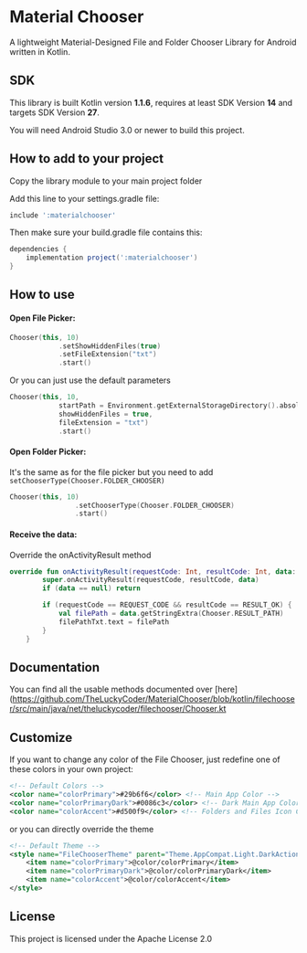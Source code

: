 # Material Chooser

A lightweight Material-Designed File and Folder Chooser Library for Android written in Kotlin.

## SDK
This library is built Kotlin version **1.1.6**, requires at least SDK Version **14** and targets SDK Version **27**.

You will need Android Studio 3.0 or newer to build this project.

## How to add to your project

Copy the library module to your main project folder

Add this line to your settings.gradle file:
```gradle
include ':materialchooser'
```
Then make sure your build.gradle file contains this:
```gradle
dependencies {
    implementation project(':materialchooser')
}
```

## How to use

#### Open File Picker:
```kotlin
Chooser(this, 10)
            .setShowHiddenFiles(true)
            .setFileExtension("txt")
            .start()
```

Or you can just use the default parameters
```kotlin
Chooser(this, 10,
            startPath = Environment.getExternalStorageDirectory().absolutePath + "/Android/",
            showHiddenFiles = true,
            fileExtension = "txt")
            .start()
```

#### Open Folder Picker:
It's the same as for the file picker but you need to add ```setChooserType(Chooser.FOLDER_CHOOSER)```
```kotlin
Chooser(this, 10)
                .setChooserType(Chooser.FOLDER_CHOOSER)
                .start()
```

#### Receive the data:
Override the onActivityResult method
```kotlin
override fun onActivityResult(requestCode: Int, resultCode: Int, data: Intent?) {
        super.onActivityResult(requestCode, resultCode, data)
        if (data == null) return

        if (requestCode == REQUEST_CODE && resultCode == RESULT_OK) {
            val filePath = data.getStringExtra(Chooser.RESULT_PATH)
            filePathTxt.text = filePath
        }
    }
```

## Documentation

You can find all the usable methods documented over [here](https://github.com/TheLuckyCoder/MaterialChooser/blob/kotlin/filechooser/src/main/java/net/theluckycoder/filechooser/Chooser.kt

## Customize

If you want to change any color of the File Chooser, just redefine one of these colors in your own project:
```xml
<!-- Default Colors -->
<color name="colorPrimary">#29b6f6</color> <!-- Main App Color -->
<color name="colorPrimaryDark">#0086c3</color> <!-- Dark Main App Color -->
<color name="colorAccent">#d500f9</color> <!-- Folders and Files Icon Color -->
```

or you can directly override the theme
```xml
<!-- Default Theme -->
<style name="FileChooserTheme" parent="Theme.AppCompat.Light.DarkActionBar">
    <item name="colorPrimary">@color/colorPrimary</item>
    <item name="colorPrimaryDark">@color/colorPrimaryDark</item>
    <item name="colorAccent">@color/colorAccent</item>
</style>
```

## License

This project is licensed under the Apache License 2.0
